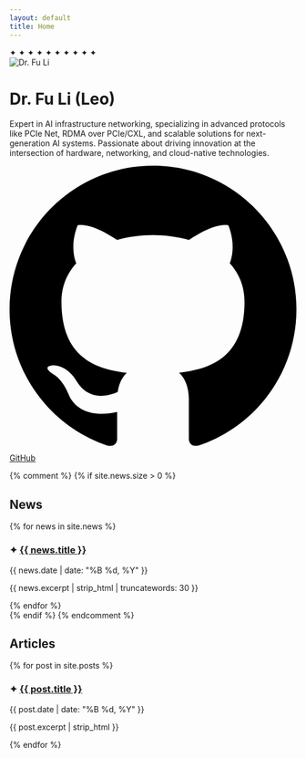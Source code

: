 ```yaml
---
layout: default
title: Home
---
```


<div class="stars-container">
    <span class="star">✦</span>
    <span class="star">✦</span>
    <span class="star">✦</span>
    <span class="star">✦</span>
    <span class="star">✦</span>
    <span class="star">✦</span>
    <span class="star">✦</span>
    <span class="star">✦</span>
    <span class="star">✦</span>
    <span class="star">✦</span>
</div>

<div class="profile-container">
    <div class="profile-card">
        <div class="profile-image">
            <img src="{{ '/assets/leopic-round.png' | relative_url }}" alt="Dr. Fu Li">
        </div>
        <div class="profile-content">
            <h1>Dr. Fu Li <span class="nickname">(Leo)</span></h1>
            <p class="bio-text">Expert in AI infrastructure networking, specializing in advanced protocols like PCIe Net, RDMA over PCIe/CXL, and scalable solutions for next-generation AI systems. Passionate about driving innovation at the intersection of hardware, networking, and cloud-native technologies.</p>
            <div class="social-links">
                <a href="https://github.com/leoustc" target="_blank" class="social-link">
                    <svg class="github-icon" viewBox="0 0 24 24"><path d="M12 0c-6.626 0-12 5.373-12 12 0 5.302 3.438 9.8 8.207 11.387.599.111.793-.261.793-.577v-2.234c-3.338.726-4.033-1.416-4.033-1.416-.546-1.387-1.333-1.756-1.333-1.756-1.089-.745.083-.729.083-.729 1.205.084 1.839 1.237 1.839 1.237 1.07 1.834 2.807 1.304 3.492.997.107-.775.418-1.305.762-1.604-2.665-.305-5.467-1.334-5.467-5.931 0-1.311.469-2.381 1.236-3.221-.124-.303-.535-1.524.117-3.176 0 0 1.008-.322 3.301 1.23.957-.266 1.983-.399 3.003-.404 1.02.005 2.047.138 3.006.404 2.291-1.552 3.297-1.23 3.297-1.23.653 1.653.242 2.874.118 3.176.77.84 1.235 1.911 1.235 3.221 0 4.609-2.807 5.624-5.479 5.921.43.372.823 1.102.823 2.222v3.293c0 .319.192.694.801.576 4.765-1.589 8.199-6.086 8.199-11.386 0-6.627-5.373-12-12-12z"/></svg>
                    GitHub
                </a>
            </div>
        </div>
    </div>
</div>

{% comment %}
{% if site.news.size > 0 %}
<div class="articles-section">
    <h2 class="section-title">News</h2>
    <div class="posts-list">
        {% for news in site.news %}
        <article class="post-item left-align">
            <h3 class="post-title">
                <span class="post-star">✦</span>
                <a href="{{ news.url | relative_url }}">{{ news.title }}</a>
            </h3>
            <div class="post-meta">{{ news.date | date: "%B %d, %Y" }}</div>
            <p class="post-excerpt">{{ news.excerpt | strip_html | truncatewords: 30 }}</p>
        </article>
        {% endfor %}
    </div>
</div>
{% endif %}
{% endcomment %}

<div class="articles-section">
    <h2 class="section-title">Articles</h2>
    <div class="posts-list">
        {% for post in site.posts %}
        <article class="post-item left-align">
            <h3 class="post-title">
                <span class="post-star">✦</span>
                <a href="{{ post.url | relative_url }}">{{ post.title }}</a>
            </h3>
            <div class="post-meta">{{ post.date | date: "%B %d, %Y" }}</div>
            <p class="post-excerpt">{{ post.excerpt | strip_html }}</p>
        </article>
        {% endfor %}
    </div>
</div>
